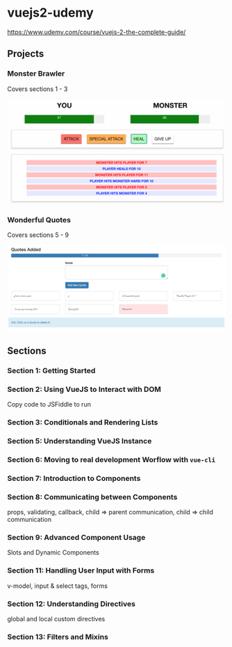 # vuejs2-udemy

https://www.udemy.com/course/vuejs-2-the-complete-guide/

## Projects

### Monster Brawler

Covers sections 1 - 3

![monster](Projects/docs/monster_brawler.png)

### Wonderful Quotes

Covers sections 5 - 9

![quotes](Projects/docs/wonderful_quotes.png)

## Sections

### Section 1: Getting Started

### Section 2: Using VueJS to Interact with DOM

Copy code to JSFiddle to run

### Section 3: Conditionals and Rendering Lists

### Section 5: Understanding VueJS Instance

### Section 6: Moving to real development Worflow with `vue-cli`

### Section 7: Introduction to Components

### Section 8: Communicating between Components

props, validating, callback, child => parent communication, child => child communication

### Section 9: Advanced Component Usage

Slots and Dynamic Components

### Section 11: Handling User Input with Forms

v-model, input & select tags, forms

### Section 12: Understanding Directives

global and local custom directives

### Section 13: Filters and Mixins
